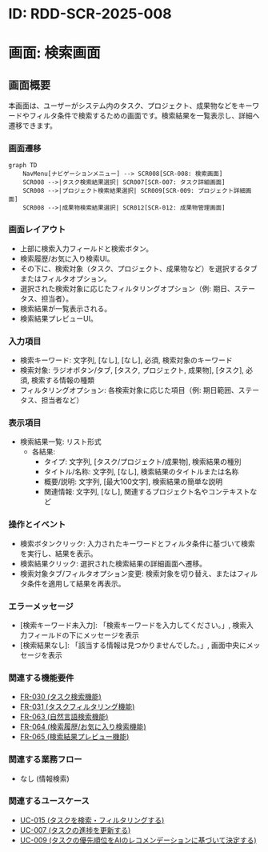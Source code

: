 # ID: RDD-SCR-2025-008

# 画面: 検索画面

## 画面概要

本画面は、ユーザーがシステム内のタスク、プロジェクト、成果物などをキーワードやフィルタ条件で検索するための画面です。検索結果を一覧表示し、詳細へ遷移できます。

### 画面遷移

```mermaid
graph TD
    NavMenu[ナビゲーションメニュー] --> SCR008[SCR-008: 検索画面]
    SCR008 -->|タスク検索結果選択| SCR007[SCR-007: タスク詳細画面]
    SCR008 -->|プロジェクト検索結果選択| SCR009[SCR-009: プロジェクト詳細画面]
    SCR008 -->|成果物検索結果選択| SCR012[SCR-012: 成果物管理画面]
```

### 画面レイアウト

- 上部に検索入力フィールドと検索ボタン。
- 検索履歴/お気に入り検索UI。
- その下に、検索対象（タスク、プロジェクト、成果物など）を選択するタブまたはフィルタオプション。
- 選択された検索対象に応じたフィルタリングオプション（例: 期日、ステータス、担当者）。
- 検索結果が一覧表示される。
- 検索結果プレビューUI。

### 入力項目

- 検索キーワード: 文字列, [なし], [なし], 必須, 検索対象のキーワード
- 検索対象: ラジオボタン/タブ, [タスク, プロジェクト, 成果物],
  [タスク], 必須, 検索する情報の種類
- フィルタリングオプション: 各検索対象に応じた項目（例: 期日範囲、ステータス、担当者など）

### 表示項目

- 検索結果一覧: リスト形式
  - 各結果:
    - タイプ: 文字列, [タスク/プロジェクト/成果物], 検索結果の種別
    - タイトル/名称: 文字列, [なし], 検索結果のタイトルまたは名称
    - 概要/説明: 文字列, [最大100文字], 検索結果の簡単な説明
    - 関連情報: 文字列, [なし], 関連するプロジェクト名やコンテキストなど

### 操作とイベント

- 検索ボタンクリック: 入力されたキーワードとフィルタ条件に基づいて検索を実行し、結果を表示。
- 検索結果クリック: 選択された検索結果の詳細画面へ遷移。
- 検索対象タブ/フィルタオプション変更: 検索対象を切り替え、またはフィルタ条件を適用して結果を再表示。

### エラーメッセージ

- [検索キーワード未入力]: 「検索キーワードを入力してください。」, 検索入力フィールドの下にメッセージを表示
- [検索結果なし]: 「該当する情報は見つかりませんでした。」, 画面中央にメッセージを表示

### 関連する機能要件

- [FR-030 (タスク検索機能)](../functional-requirements/fr-030-task-search-function.md)
- [FR-031 (タスクフィルタリング機能)](../functional-requirements/fr-031-task-filtering-function.md)
- [FR-063 (自然言語検索機能)](../functional-requirements/fr-063-natural-language-search-function.md)
- [FR-064 (検索履歴/お気に入り検索機能)](../functional-requirements/fr-064-search-history-favorite-search-function.md)
- [FR-065 (検索結果プレビュー機能)](../functional-requirements/fr-065-search-result-preview-function.md)

### 関連する業務フロー

- なし (情報検索)

### 関連するユースケース

- [UC-015 (タスクを検索・フィルタリングする)](../use-cases/uc-015-search-filter-tasks.md)
- [UC-007 (タスクの進捗を更新する)](../use-cases/uc-007-update-task-progress.md)
- [UC-009 (タスクの優先順位をAIのレコメンデーションに基づいて決定する)](../use-cases/uc-009-ai-task-prioritization.md)
